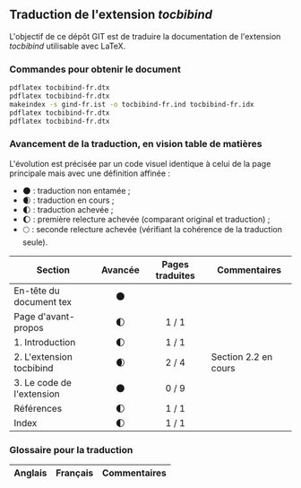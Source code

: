 ## Traduction de l'extension *tocbibind*

L'objectif de ce dépôt GIT est de traduire la documentation de l'extension *tocbibind* utilisable avec LaTeX.

### Commandes pour obtenir le document

```bash
pdflatex tocbibind-fr.dtx
pdflatex tocbibind-fr.dtx
makeindex -s gind-fr.ist -o tocbibind-fr.ind tocbibind-fr.idx
pdflatex tocbibind-fr.dtx
pdflatex tocbibind-fr.dtx
```

### Avancement de la traduction, en vision table de matières

L'évolution est précisée par un code visuel identique à celui de la page principale mais avec une définition affinée :

- :new_moon: : traduction non entamée ;
- :waxing_crescent_moon: : traduction en cours ;
- :first_quarter_moon: : traduction achevée ;
- :waxing_gibbous_moon: : première relecture achevée (comparant original et traduction) ; 
- :full_moon: : seconde relecture achevée (vérifiant la cohérence de la traduction seule).

Section                       | Avancée                | Pages traduites |   Commentaires 
----------------------------- | :--------------------: | :-------------: | -------------------------
En-tête du document tex       | :new_moon:             |                 |
Page d'avant-propos           | :first_quarter_moon:   | 1 / 1           | 
1. Introduction               | :first_quarter_moon:   | 1 / 1           | 
2. L'extension tocbibind      | :waxing_crescent_moon: | 2 / 4           | Section 2.2 en cours
3. Le code de l'extension     | :new_moon:             | 0 / 9           |
Références                    | :first_quarter_moon:   | 1 / 1           |
Index                         | :first_quarter_moon:   | 1 / 1           |   

### Glossaire pour la traduction

Anglais                   | Français                                          | Commentaires 
------------------------- | ------------------------------------------------- | -------------------------------
